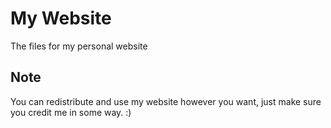 # My Website
The files for my personal website

## Note
You can redistribute and use my website however you want, just make sure you credit me in some way. :)
